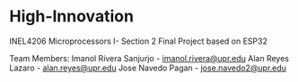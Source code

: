 # High-Innovation
INEL4206 Microprocessors I- Section 2 Final Project based on ESP32

Team Members:
Imanol Rivera Sanjurjo  - imanol.rivera@upr.edu
Alan Reyes Lazaro       - alan.reyes@upr.edu
Jose Navedo Pagan       - jose.navedo2@upr.edu


